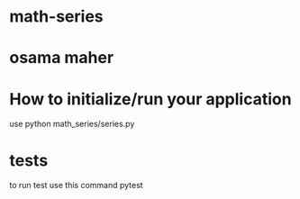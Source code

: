 # math-series
# osama maher
# How to initialize/run your application
use python math_series/series.py

# tests 
to run test use this command pytest
